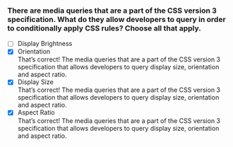 ### There are media queries that are a part of the CSS version 3 specification. What do they allow developers to query in order to conditionally apply CSS rules? Choose all that apply.

- [ ] Display Brightness
- [x] Orientation <br>
      That’s correct! The media queries that are a part of the CSS version 3 specification that allows developers to query display size, orientation and aspect ratio.
- [x] Display Size <br>
      That’s correct! The media queries that are a part of the CSS version 3 specification that allows developers to query display size, orientation and aspect ratio.
- [x] Aspect Ratio <br>
      That’s correct! The media queries that are a part of the CSS version 3 specification that allows developers to query display size, orientation and aspect ratio.
